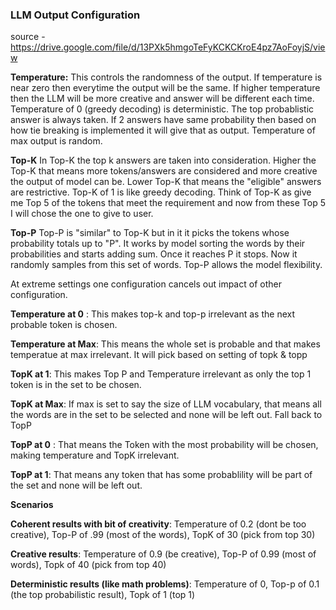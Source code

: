 ### LLM Output Configuration ###
source - https://drive.google.com/file/d/13PXk5hmgoTeFyKCKCKroE4pz7AoFoyjS/view

**Temperature:**
  This controls the randomness of the output. If temperature is near zero then everytime the output will be the same. If higher temperature then the LLM will be more creative and answer will be different each time. 
  Temperature of 0 (greedy decoding) is deterministic. The top probablistic answer is always taken. If 2 answers have same probability then based on how tie breaking is implemented it will give that as output.
  Temperature of max output is random. 

**Top-K**
  In Top-K the top k answers are taken into consideration. Higher the Top-K that means more tokens/answers are considered and more creative the output of model can be.
  Lower Top-K that means the "eligible" answers are restrictive. Top-K of 1 is like greedy decoding. Think of Top-K as give me Top 5 of the tokens that meet the requirement and now from these Top 5 I will chose the one to give to user. 

**Top-P**
   Top-P is "similar" to Top-K but in it it picks the tokens whose probability totals up to "P". It works by model sorting the words by their probabilities and starts adding sum. Once it reaches P it stops. Now it randomly samples from this set of words. Top-P allows the model flexibility.

At extreme settings one configuration cancels out impact of other configuration.

**Temperature at 0** : This makes top-k and top-p irrelevant as the next probable token is chosen. 

**Temperature at Max**: This means the whole set is probable and that makes temperatue at max irrelevant. It will pick based on setting of topk & topp

**TopK at 1**: This makes Top P and Temperature irrelevant as only the top 1 token is in the set to be chosen.

**TopK at Max**: If max is set to say the size of LLM vocabulary, that means all the words are in the set to be selected and none will be left out. Fall back to TopP

**TopP at 0** : That means the Token with the most probability will be chosen, making temperature and TopK irrelevant. 

**TopP at 1**: That means any token that has some probablility will be part of the set and none will be left out. 


**Scenarios**

**Coherent results with bit of creativity**: Temperature of 0.2 (dont be too creative), Top-P of .99 (most of the words), TopK of 30 (pick from top 30)

**Creative results**: Temperature of 0.9 (be creative), Top-P of 0.99 (most of words), Topk of 40 (pick from top 40)

**Deterministic results (like math problems)**: Temperature of 0, Top-p of 0.1 (the top probabilistic result), Topk of 1 (top 1)

